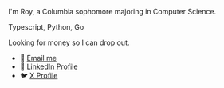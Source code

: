 I'm Roy, a Columbia sophomore majoring in Computer Science.

Typescript, Python, Go

Looking for money so I can drop out.

- 📧 [Email me](mailto:churlee12@gmail.com)
- 🔗 [LinkedIn Profile](https://www.linkedin.com/in/roy-lee-cs123/)
- 🐦 [X Profile](https://x.com/ibttf)
